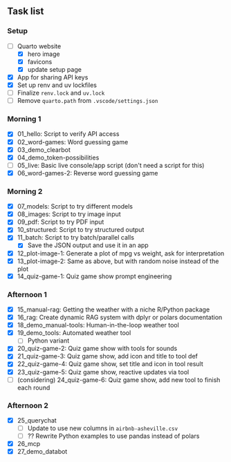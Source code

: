 ## Task list

### Setup

- [ ] Quarto website
  - [x] hero image
  - [x] favicons
  - [x] update setup page
- [x] App for sharing API keys
- [x] Set up renv and uv lockfiles
- [ ] Finalize `renv.lock` and `uv.lock`
- [ ] Remove `quarto.path` from `.vscode/settings.json`

### Morning 1

- [x] 01_hello: Script to verify API access
- [x] 02_word-games: Word guessing game
- [x] 03_demo_clearbot
- [x] 04_demo_token-possibilities
- [ ] 05_live: Basic live console/app script (don't need a script for this)
- [x] 06_word-games-2: Reverse word guessing game

### Morning 2

- [x] 07_models: Script to try different models
- [x] 08_images: Script to try image input
- [x] 09_pdf: Script to try PDF input
- [x] 10_structured: Script to try structured output
- [x] 11_batch: Script to try batch/parallel calls
  - [x] Save the JSON output and use it in an app
- [x] 12_plot-image-1: Generate a plot of mpg vs weight, ask for interpretation
- [x] 13_plot-image-2: Same as above, but with random noise instead of the plot
- [x] 14_quiz-game-1: Quiz game show prompt engineering

### Afternoon 1

- [x] 15_manual-rag: Getting the weather with a niche R/Python package
- [x] 16_rag: Create dynamic RAG system with dplyr or polars documentation
- [x] 18_demo_manual-tools: Human-in-the-loop weather tool
- [x] 19_demo_tools: Automated weather tool
  - [ ] Python variant
- [x] 20_quiz-game-2: Quiz game show with tools for sounds
- [x] 21_quiz-game-3: Quiz game show, add icon and title to tool def
- [x] 22_quiz-game-4: Quiz game show, set title and icon in tool result
- [x] 23_quiz-game-5: Quiz game show, reactive updates via tool
- [ ] (considering) 24_quiz-game-6: Quiz game show, add new tool to finish each round

### Afternoon 2

- [x] 25_querychat
  - [ ] Update to use new columns in `airbnb-asheville.csv`
  - [ ] ?? Rewrite Python examples to use pandas instead of polars
- [x] 26_mcp
- [x] 27_demo_databot
